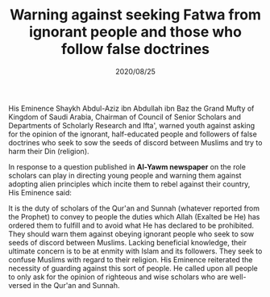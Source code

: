 ﻿---
layout: post
title: "Warning against seeking Fatwa from ignorant people and those who follow false doctrines"
publisher: "alsalafiyyah@icloud.com"
source: "Majmu' Fatawa wa Maqalat vol 9"
hijri: Muharram 6, 1442 AH
date: 2020/08/25
category: ["refutals", general]
shaykhs: Shaykh Ibn Baz
---

His Eminence Shaykh Abdul-Aziz ibn Abdullah ibn Baz the Grand Mufty of Kingdom of Saudi Arabia, Chairman of Council of Senior Scholars and Departments of Scholarly Research and Ifta', warned youth against asking for the opinion of the ignorant, half-educated people and followers of false doctrines who seek to sow the seeds of discord between Muslims and try to harm their Din (religion).

In response to a question published in **Al-Yawm newspaper** on the role scholars can play in directing young people and warning them against adopting alien principles which incite them to rebel against their country, His Eminence said:

It is the duty of scholars of the Qur'an and Sunnah (whatever reported from the Prophet) to convey to people the duties which Allah (Exalted be He) has ordered them to fulfill and to avoid what He has declared to be prohibited. They should warn them against obeying ignorant people who seek to sow seeds of discord between Muslims. Lacking beneficial knowledge, their ultimate concern is to be at enmity with Islam and its followers. They seek to confuse Muslims with regard to their religion. His Eminence reiterated the necessity of guarding against this sort of people. He called upon all people to only ask for the opinion of righteous and wise scholars who are well-versed in the Qur'an and Sunnah.
